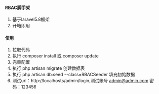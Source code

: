 #### RBAC脚手架

1. 基于laravel5.8框架
2. 开箱即用

#### 使用

1. 拉取代码
2. 执行 composer install 或 composer update
3. 完善配置
4. 执行 php artisan migrate 创建数据表
5. 执行  php artisan db:seed --class=RBACSeeder 填充初始数据
6. 测试url：http://localhosts/admin/login,测试账号 admin@admin.com 密码：123456